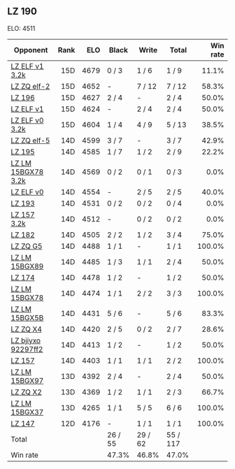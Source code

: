 ## LZ 190 ##

ELO: 4511

Opponent | Rank | ELO | Black | Write | Total | Win rate
---------|-----:|----:|-------|-------|-------|-------:
[LZ ELF v1 3.2k](LZ%20ELF%20v1%203.2k.md) | 15D | 4679 | 0 / 3 | 1 / 6 | 1 / 9 | 11.1%
[LZ ZQ elf-2](LZ%20ZQ%20elf-2.md) | 15D | 4652 | - | 7 / 12 | 7 / 12 | 58.3%
[LZ 196](LZ%20196.md) | 15D | 4627 | 2 / 4 | - | 2 / 4 | 50.0%
[LZ ELF v1](LZ%20ELF%20v1.md) | 15D | 4624 | - | 2 / 4 | 2 / 4 | 50.0%
[LZ ELF v0 3.2k](LZ%20ELF%20v0%203.2k.md) | 15D | 4604 | 1 / 4 | 4 / 9 | 5 / 13 | 38.5%
[LZ ZQ elf-5](LZ%20ZQ%20elf-5.md) | 14D | 4599 | 3 / 7 | - | 3 / 7 | 42.9%
[LZ 195](LZ%20195.md) | 14D | 4585 | 1 / 7 | 1 / 2 | 2 / 9 | 22.2%
[LZ LM 15BGX78 3.2k](LZ%20LM%2015BGX78%203.2k.md) | 14D | 4569 | 0 / 2 | 0 / 1 | 0 / 3 | 0.0%
[LZ ELF v0](LZ%20ELF%20v0.md) | 14D | 4554 | - | 2 / 5 | 2 / 5 | 40.0%
[LZ 193](LZ%20193.md) | 14D | 4531 | 0 / 2 | 0 / 2 | 0 / 4 | 0.0%
[LZ 157 3.2k](LZ%20157%203.2k.md) | 14D | 4512 | - | 0 / 2 | 0 / 2 | 0.0%
[LZ 182](LZ%20182.md) | 14D | 4505 | 2 / 2 | 1 / 2 | 3 / 4 | 75.0%
[LZ ZQ G5](LZ%20ZQ%20G5.md) | 14D | 4488 | 1 / 1 | - | 1 / 1 | 100.0%
[LZ LM 15BGX89](LZ%20LM%2015BGX89.md) | 14D | 4485 | 1 / 3 | 1 / 1 | 2 / 4 | 50.0%
[LZ 174](LZ%20174.md) | 14D | 4478 | 1 / 2 | - | 1 / 2 | 50.0%
[LZ LM 15BGX78](LZ%20LM%2015BGX78.md) | 14D | 4474 | 1 / 1 | 2 / 2 | 3 / 3 | 100.0%
[LZ LM 15BGX5B](LZ%20LM%2015BGX5B.md) | 14D | 4431 | 5 / 6 | - | 5 / 6 | 83.3%
[LZ ZQ X4](LZ%20ZQ%20X4.md) | 14D | 4420 | 2 / 5 | 0 / 2 | 2 / 7 | 28.6%
[LZ bjiyxo 92297ff2](LZ%20bjiyxo%2092297ff2.md) | 14D | 4413 | 1 / 2 | - | 1 / 2 | 50.0%
[LZ 157](LZ%20157.md) | 14D | 4403 | 1 / 1 | 1 / 1 | 2 / 2 | 100.0%
[LZ LM 15BGX97](LZ%20LM%2015BGX97.md) | 13D | 4392 | 2 / 4 | - | 2 / 4 | 50.0%
[LZ ZQ X2](LZ%20ZQ%20X2.md) | 13D | 4369 | 1 / 2 | 1 / 1 | 2 / 3 | 66.7%
[LZ LM 15BGX37](LZ%20LM%2015BGX37.md) | 13D | 4265 | 1 / 1 | 5 / 5 | 6 / 6 | 100.0%
[LZ 147](LZ%20147.md) | 12D | 4176 | - | 1 / 1 | 1 / 1 | 100.0%
Total | | | 26 / 55 | 29 / 62 | 55 / 117 | 
Win rate| | | 47.3% | 46.8% | 47.0% | 

